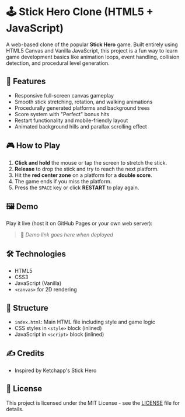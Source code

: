 # 🕹️ Stick Hero Clone (HTML5 + JavaScript)

A web-based clone of the popular **Stick Hero** game. Built entirely using HTML5 Canvas and Vanilla JavaScript, this project is a fun way to learn game development basics like animation loops, event handling, collision detection, and procedural level generation.

## 🚀 Features

- Responsive full-screen canvas gameplay
- Smooth stick stretching, rotation, and walking animations
- Procedurally generated platforms and background trees
- Score system with "Perfect" bonus hits
- Restart functionality and mobile-friendly layout
- Animated background hills and parallax scrolling effect

## 🎮 How to Play

1. **Click and hold** the mouse or tap the screen to stretch the stick.
2. **Release** to drop the stick and try to reach the next platform.
3. Hit the **red center zone** on a platform for a **double score**.
4. The game ends if you miss the platform.
5. Press the `SPACE` key or click **RESTART** to play again.

## 🖼️ Demo

Play it live (host it on GitHub Pages or your own web server):

> 📌 *Demo link goes here when deployed*

## 🛠️ Technologies

- HTML5
- CSS3
- JavaScript (Vanilla)
- `<canvas>` for 2D rendering

## 📁 Structure

- `index.html`: Main HTML file including style and game logic
- CSS styles in `<style>` block (inlined)
- JavaScript in `<script>` block (inlined)



## ✍️ Credits
- Inspired by Ketchapp's Stick Hero

## 📜 License

This project is licensed under the MIT License - see the [LICENSE](LICENSE) file for details.


